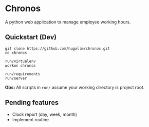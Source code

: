 # Chronos

A python web application to manage employee working hours.


## Quickstart (Dev)

    git clone https://github.com/hugollm/chronos.git
    cd chronos

    run/virtualenv
    workon chronos

    run/requirements
    run/server

**Obs:** All scripts in `run/` assume your working directory is project root.


## Pending features

* Clock report (day, week, month)
* Implement routine
